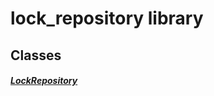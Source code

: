 


# lock_repository library











## Classes

##### [LockRepository](../package-yonomi_sdk_dart_repository_devices_lock_repository/LockRepository-class.md)



 















